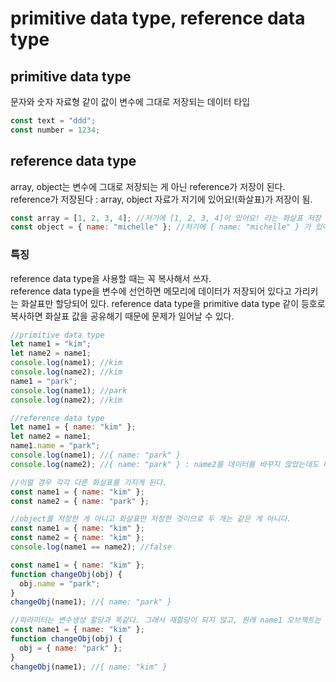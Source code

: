 # primitive data type, reference data type

## primitive data type

문자와 숫자 자료형 같이 값이 변수에 그대로 저장되는 데이터 타입

```js
const text = "ddd";
const number = 1234;
```

## reference data type

array, object는 변수에 그대로 저장되는 게 아닌 reference가 저장이 된다.
reference가 저장된다 : array, object 자료가 저기에 있어요!(화살표)가 저장이 됨.

```js
const array = [1, 2, 3, 4]; //저기에 [1, 2, 3, 4]이 있어요! 라는 화살표 저장
const object = { name: "michelle" }; //저기에 { name: "michelle" } 가 있어요! 라는 화살표가 저장
```

### 특징

reference data type을 사용할 때는 꼭 복사해서 쓰자.  
reference data type을 변수에 선언하면 메모리에 데이터가 저장되어 있다고 가리키는 화살표만 할당되어 있다. reference data type을 primitive data type 같이 등호로 복사하면 화살표 값을 공유해기 때문에 문제가 일어날 수 있다.

```js
//primitive data type
let name1 = "kim";
let name2 = name1;
console.log(name1); //kim
console.log(name2); //kim
name1 = "park";
console.log(name1); //park
console.log(name2); //kim
```

```js
//reference data type
let name1 = { name: "kim" };
let name2 = name1;
name1.name = "park";
console.log(name1); //{ name: "park" }
console.log(name2); //{ name: "park" } : name2를 데이터를 바꾸지 않았는데도 바뀌어 있다.
```

```js
//이럴 경우 각각 다른 화살표를 가지게 된다.
const name1 = { name: "kim" };
const name2 = { name: "park" };
```

```js
//object를 저장한 게 아니고 화살표만 저장한 것이므로 두 개는 같은 게 아니다.
const name1 = { name: "kim" };
const name2 = { name: "kim" };
console.log(name1 == name2); //false
```

```js
const name1 = { name: "kim" };
function changeObj(obj) {
  obj.name = "park";
}
changeObj(name1); //{ name: "park" }

//파라미터는 변수생성 할당과 똑같다. 그래서 재할당이 되지 않고, 원래 name1 오브젝트는 변화가 없다.
const name1 = { name: "kim" };
function changeObj(obj) {
  obj = { name: "park" };
}
changeObj(name1); //{ name: "kim" }
```
